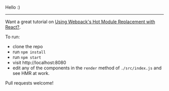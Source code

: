 Hello :)

---

Want a great tutorial on [Using Webpack's Hot Module Replacement with
React?][blog-link].

[blog-link]: http://matthewlehner.net/react-hot-module-replacement-with-webpack/

To run:

- clone the repo
- run `npm install`
- run `npm start`
- visit http://localhost:8080
- edit any of the components in the `render` method of `./src/index.js` and see HMR at work.



Pull requests welcome!
